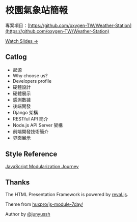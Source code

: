 # 校園氣象站簡報

專案項目：[https://github.com/oxygen-TW/Weather-Station](https://github.com/oxygen-TW/Weather-Station)

[Watch Slides →](http://junyussh.github.io/weather-slide)

## Catlog

- 起源
- Why choose us?
- Developers profile
- 硬體設計
- 硬體展示
- 感測數據
- 後端開發 
- Django 架構
- RESTful API 簡介
- Node.js API Server 架構
- 前端開發技術簡介
- 界面展示

## Style Reference

[JavaScript Modularization Journey](https://github.com/huxpro/js-module-7day/)

## Thanks

The HTML Presentation Framework is powered by [reval.js](https://github.com/hakimel/reveal.js).

Theme from [huxpro/js-module-7day/](https://github.com/huxpro/js-module-7day/)


Author by [@junyussh](https://github.com/junyussh)